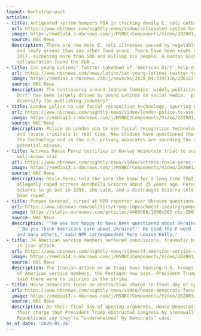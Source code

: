 ```yaml
---
layout: bootstrap-post
articles:
- title: Antiquated system hampers FDA in tracking deadly E. coli outbreaks
  url: https://www.nbcnews.com/nightly-news/video/antiquated-system-hampers-fda-in-tracking-deadly-e-coli-outbreaks-77498437677
  image: https://media14.s-nbcnews.com/j/MSNBC/Components/Video/202001/nn_vng_dangerous_ecoli_outbreaks_200124_1920x1080.nbcnews-fp-1200-630.jpg
  source: NBC News
  description: There are now more E. coli illnesses caused by vegetables like romaine
    and leafy greens than any other food group. There have been eight outbreaks since
    2017, sickening more than 500 and killing six people. A Boston Globe/NBC News
    collaboration found the FDA …
- title: Can young Latinos' Twitter takedown of 'American Dirt' help diversify publishing?
  url: https://www.nbcnews.com/news/latino/can-young-latinos-twitter-takedown-american-dirt-help-diversify-publishing-n1122166
  image: https://media2.s-nbcnews.com/j/newscms/2020_04/3197116/200122-american-dirt-al-0937_909aa6823ded59a256df233eaec5c1e7.nbcnews-fp-1200-630.jpg
  source: NBC News
  description: The controversy around Jeanine Cummins' widely publicized novel, "American
    Dirt" has been largely driven by young Latinos on social media.  push that helps
    diversify the publishing industry?
- title: London police to use facial recognition technology, spurring privacy concerns
  url: https://www.nbcnews.com/nightly-news/video/london-police-to-use-facial-recognition-technology-spurring-privacy-concerns-77497925816
  image: https://media13.s-nbcnews.com/j/MSNBC/Components/Video/202001/nn_tco_uk_police_launch_facial_recognition_200124_1920x1080.nbcnews-fp-1200-630.jpg
  source: NBC News
  description: Police in London aim to use facial recognition technology to identify
    and locate criminals in real time. New studies have questioned the accuracy of
    the technology and in the U.S. privacy advocates are sounding the alarm about
    potential misuse.
- title: Actress Rosie Perez testifies in Harvey Weinstein trial to support another
    well-known star
  url: https://www.nbcnews.com/nightly-news/video/actress-rosie-perez-testifies-in-harvey-weinstein-trial-to-support-another-well-known-star-77498437621
  image: https://media12.s-nbcnews.com/j/MSNBC/Components/Video/202001/nn_sgo_weinstein_trial_perez_possible_testimony_200124_1920x1080.nbcnews-fp-1200-630.jpg
  source: NBC News
  description: Rosie Perez told the jury she knew for a long time that Harvey Weinstein
    allegedly raped actress Annabella Sciorra about 25 years ago. Perez had called
    Sciorra to go out in 1993, she said, and a distraught Sciorra told her she had
    been raped.
- title: Pompeo berated, cursed at NPR reporter over Ukraine questions, she says
  url: https://www.nbcnews.com/politics/trump-impeachment-inquiry/pompeo-berated-cursed-npr-reporter-over-ukraine-questions-she-says-n1122566
  image: https://static.euronews.com/articles/4460568/1000x563_nbc-200124-mike-pompeo-ac-614p_02fa8537fd0579ec83466f1ca002b003.jpg
  source: NBC News
  description: '"He was not happy to have been questioned about Ukraine, he asked,
    ''Do you think Americans care about Ukraine?'' He used the F word in that sentence,
    and many others," said NPR correspondent Mary Louise Kelly.'
- title: 34 American service members suffered concussions, traumatic brain injuries
    in Iran attack
  url: https://www.nbcnews.com/nightly-news/video/34-american-service-members-suffered-concussions-traumatic-brain-injuries-in-iran-attack-77498949679
  image: https://media14.s-nbcnews.com/j/MSNBC/Components/Video/202001/nn_hja_troops_traumatic_brain_injuries_200124_1579911105209.nbcnews-fp-1200-630.jpg
  source: NBC News
  description: The Iranian attack on an Iraqi base housing U.S. troops injured dozens
    of American service members, the Pentagon now says. President Trump had initially
    said there were no injuries in the strike.
- title: House Democrats focus on obstruction charge in final day of opening arguments
  url: https://www.nbcnews.com/nightly-news/video/house-democrats-focus-on-obstruction-charge-in-final-day-of-opening-arguments-77498949630
  image: https://media13.s-nbcnews.com/j/MSNBC/Components/Video/202001/nn_pal_impeachment_dems_make_obstruction_case_200124_1920x1080.nbcnews-fp-1200-630.jpg
  source: NBC News
  description: On their final day of opening arguments, House Democrats focused on
    their charge that President Trump obstructed Congress by stonewalling their investigation.
    Republicans say they’re “underwhelmed” by Democrats’ case.
as_of_date: '2020-01-24'
---
```


